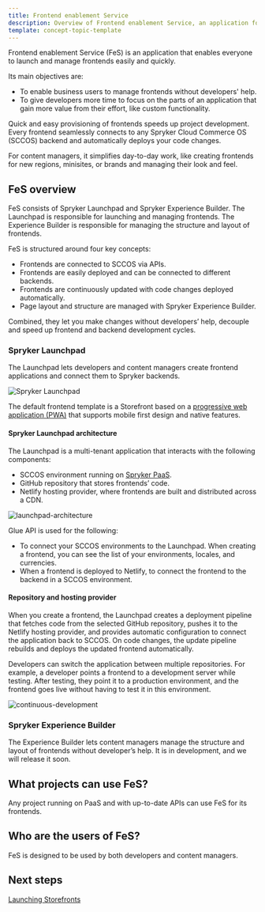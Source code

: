 ```yaml
---
title: Frontend enablement Service
description: Overview of Frontend enablement Service, an application for launching frontends.
template: concept-topic-template
---
```


Frontend enablement Service (FeS) is an application that enables everyone to launch and manage frontends easily and quickly.

Its main objectives are:
* To enable business users to manage frontends without developers' help.
* To give developers more time to focus on the parts of an application that gain more value from their effort, like custom functionality.

Quick and easy provisioning of frontends speeds up project development. Every frontend seamlessly connects to any Spryker Cloud Commerce OS (SCCOS) backend and automatically deploys your code changes.

For content managers, it simplifies day-to-day work, like creating frontends for new regions, minisites, or brands and managing their look and feel.

## FeS overview

FeS consists of Spryker Launchpad and Spryker Experience Builder. The Launchpad is responsible for launching and managing frontends. The Experience Builder is responsible for managing the structure and layout of frontends.

FeS is structured around four key concepts:

* Frontends are connected to SCCOS via APIs.
* Frontends are easily deployed and can be connected to different backends.
* Frontends are continuously updated with code changes deployed automatically.
* Page layout and structure are managed with Spryker Experience Builder.

Combined, they let you make changes without developers’ help, decouple and speed up frontend and backend development cycles.

### Spryker Launchpad

The Launchpad lets developers and content managers create frontend applications and connect them to Spryker backends.

![Spryker Launchpad](https://spryker.s3.eu-central-1.amazonaws.com/docs/fes/dev/front-end-enablement-service.md/spryker-launchpad.png)


The default frontend template is a Storefront based on a [progressive web application (PWA)](https://developer.mozilla.org/en-US/docs/Web/Progressive_web_apps) that supports mobile first design and native features.

#### Spryker Launchpad architecture

The Launchpad is a multi-tenant application that interacts with the following components:
* SCCOS environment running on [Spryker PaaS](https://spryker.com/en/paas-cloud/).
* GitHub repository that stores frontends’ code.
* Netlify hosting provider, where frontends are built and distributed across a CDN.

![launchpad-architecture](https://confluence-connect.gliffy.net/embed/image/70b3572e-f2a0-40d7-826e-3862d16bdfd7.png?utm_medium=live&utm_source=custom)

Glue API is used for the following:
* To connect your SCCOS environments to the Launchpad. When creating a frontend, you can see the list of your environments, locales, and currencies.
* When a frontend is deployed to Netlify, to connect the frontend to the backend in a SCCOS environment.

#### Repository and hosting provider
When you create a frontend, the Launchpad creates a deployment pipeline that fetches code from the selected GitHub repository, pushes it to the Netlify hosting provider, and provides automatic configuration to connect the application back to SCCOS. On code changes, the update pipeline rebuilds and deploys the updated frontend automatically.

Developers can switch the application between multiple repositories. For example, a developer points a frontend to a development server while testing. After testing, they point it to a production environment, and the frontend goes live without having to test it in this environment.


![continuous-development](https://spryker.s3.eu-central-1.amazonaws.com/docs/fes/dev/front-end-enablement-service.md/continuous-development.png)

### Spryker Experience Builder
The Experience Builder lets content managers manage the structure and layout of frontends without developer’s help. It is in development, and we will release it soon.

## What projects can use FeS?
Any project running on PaaS and with up-to-date APIs can use FeS for its frontends.

## Who are the users of FeS?
FeS is designed to be used by both developers and content managers.

## Next steps

[Launching Storefronts](/docs/fes/dev/launching-storefronts.html)
